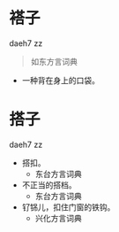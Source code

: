 # 褡子
daeh7 zz
> 如东方言词典
- 一种背在身上的口袋。





# 搭子
daeh7 zz
+ 搭扣。
  * 东台方言词典
+ 不正当的搭档。
  * 东台方言词典
+ 钌铞儿，扣住门窗的铁钩。
  * 兴化方言词典
